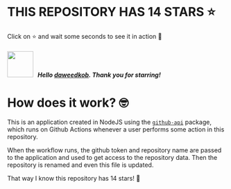 # THIS REPOSITORY HAS 14 STARS :star:
Click on :star: and wait some seconds to see it in action :star_struck:

##### <img width="60" src="https://avatars.githubusercontent.com/u/71332326?v=4"/> &nbsp; Hello [daweedkob](https://github.com/daweedkob). Thank you for starring! 

# How does it work? :nerd_face:

This is an application created in NodeJS using the [`github-api`](https://www.npmjs.com/package/github-api) package, which runs on Github Actions whenever a user performs some action in this repository.
<br/>

When the workflow runs, the github token and repository name are passed to the application and used to get access to the repository data. Then the repository is renamed and even this file is updated.
<br/>

That way I know this repository has 14 stars! :monocle_face:
